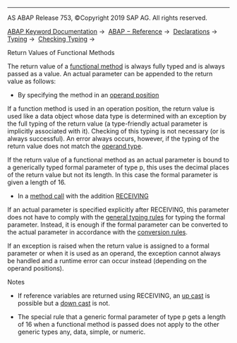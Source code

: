   

* * *

AS ABAP Release 753, ©Copyright 2019 SAP AG. All rights reserved.

[ABAP Keyword Documentation](https://help.sap.com/doc/abapdocu_753_index_htm/7.53/en-US/abenabap.htm) →  [ABAP − Reference](https://help.sap.com/doc/abapdocu_753_index_htm/7.53/en-US/abenabap_reference.htm) →  [Declarations](https://help.sap.com/doc/abapdocu_753_index_htm/7.53/en-US/abendeclarations.htm) →  [Typing](https://help.sap.com/doc/abapdocu_753_index_htm/7.53/en-US/abentyping.htm) →  [Checking Typing](https://help.sap.com/doc/abapdocu_753_index_htm/7.53/en-US/abentyping_check.htm) → 

Return Values of Functional Methods

The return value of a [functional method](https://help.sap.com/doc/abapdocu_753_index_htm/7.53/en-US/abenfunctional_method_glosry.htm "Glossary Entry") is always fully typed and is always passed as a value. An actual parameter can be appended to the return value as follows:

-   By specifying the method in an [operand position](https://help.sap.com/doc/abapdocu_753_index_htm/7.53/en-US/abenoperands_expressions.htm)

If a function method is used in an operation position, the return value is used like a data object whose data type is determined with an exception by the full typing of the return value (a type-friendly actual parameter is implicitly associated with it). Checking of this typing is not necessary (or is always successful). An error always occurs, however, if the typing of the return value does not match the [operand type](https://help.sap.com/doc/abapdocu_753_index_htm/7.53/en-US/abenoperand_type_glosry.htm "Glossary Entry").

If the return value of a functional method as an actual parameter is bound to a generically typed formal parameter of type p, this uses the decimal places of the return value but not its length. In this case the formal parameter is given a length of 16.

-   In a [method call](https://help.sap.com/doc/abapdocu_753_index_htm/7.53/en-US/abapcall_method_static.htm) with the addition [RECEIVING](https://help.sap.com/doc/abapdocu_753_index_htm/7.53/en-US/abapcall_method_parameters.htm)

If an actual parameter is specified explicitly after RECEIVING, this parameter does not have to comply with the [general typing rules](https://help.sap.com/doc/abapdocu_753_index_htm/7.53/en-US/abentyping_check_general.htm) for typing the formal parameter. Instead, it is enough if the formal parameter can be converted to the actual parameter in accordance with the [conversion rules](https://help.sap.com/doc/abapdocu_753_index_htm/7.53/en-US/abenconversion_rules.htm).

If an exception is raised when the return value is assigned to a formal parameter or when it is used as an operand, the exception cannot always be handled and a runtime error can occur instead (depending on the operand positions).

Notes

-   If reference variables are returned using RECEIVING, an [up cast](https://help.sap.com/doc/abapdocu_753_index_htm/7.53/en-US/abenup_cast_glosry.htm "Glossary Entry") is possible but a [down cast](https://help.sap.com/doc/abapdocu_753_index_htm/7.53/en-US/abendown_cast_glosry.htm "Glossary Entry") is not.

-   The special rule that a generic formal parameter of type p gets a length of 16 when a functional method is passed does not apply to the other generic types any, data, simple, or numeric.